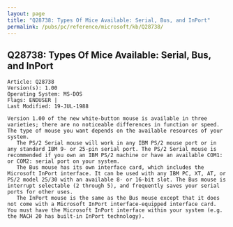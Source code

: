 ```yaml
---
layout: page
title: "Q28738: Types Of Mice Available: Serial, Bus, and InPort"
permalink: /pubs/pc/reference/microsoft/kb/Q28738/
---
```


## Q28738: Types Of Mice Available: Serial, Bus, and InPort

	Article: Q28738
	Version(s): 1.00
	Operating System: MS-DOS
	Flags: ENDUSER |
	Last Modified: 19-JUL-1988
	
	Version 1.00 of the new white-button mouse is available in three
	varieties; there are no noticeable differences in function or speed.
	The type of mouse you want depends on the available resources of your
	system.
	   The PS/2 Serial mouse will work in any IBM PS/2 mouse port or in
	any standard IBM 9- or 25-pin serial port. The PS/2 Serial mouse is
	recommended if you own an IBM PS/2 machine or have an available COM1:
	or COM2: serial port on your system.
	   The Bus mouse has its own interface card, which includes the
	Microsoft InPort interface. It can be used with any IBM PC, XT, AT, or
	PS/2 model 25/30 with an available 8- or 16-bit slot. The Bus mouse is
	interrupt selectable (2 through 5), and frequently saves your serial
	ports for other uses.
	   The InPort mouse is the same as the Bus mouse except that it does
	not come with a Microsoft InPort interface-equipped interface card.
	You must have the Microsoft InPort interface within your system (e.g.
	the MACH 20 has built-in InPort technology).
